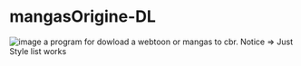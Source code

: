 # mangasOrigine-DL
![image](https://user-images.githubusercontent.com/65653004/174446333-8711fd2d-faf2-45e6-b667-acef2a411231.png) a program for dowload a webtoon or mangas to cbr. Notice => Just Style list works
